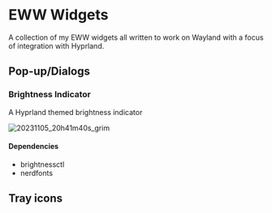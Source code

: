 # EWW Widgets
A collection of my EWW widgets all written to work on Wayland with a focus of integration with Hyprland.

## Pop-up/Dialogs
### Brightness Indicator

A Hyprland themed brightness indicator 

![20231105_20h41m40s_grim](https://github.com/MikaelFangel/eww-widgets/assets/34864484/9468db79-70a9-41c0-8e1f-b0565fdb1268)

#### Dependencies
* brightnessctl
* nerdfonts

## Tray icons
